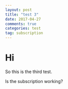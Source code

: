 ```yaml
---
layout: post
title: "test 3"
date: 2017-04-27
comments: true
categories: test
tag: subscription
---
```


# Hi

So this is the third test.

Is the subscription working?
